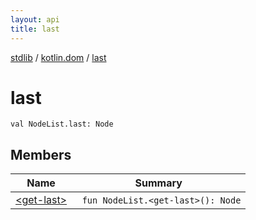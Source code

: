 ```yaml
---
layout: api
title: last
---
```

[stdlib](../../index.html) / [kotlin.dom](../index.html) / [last](index.html)

# last

```
val NodeList.last: Node
```
## Members
| Name | Summary |
|------|---------|
|[&lt;get-last&gt;](_get-last_.html)|&nbsp;&nbsp;`fun NodeList.<get-last>(): Node`<br>|
